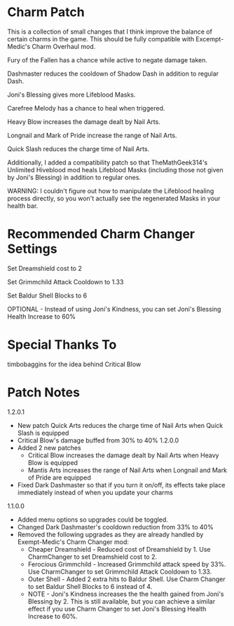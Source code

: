 # Charm Patch

This is a collection of small changes that I think improve the balance of certain charms in the game. This should be fully compatible with Excempt-Medic's Charm Overhaul mod.

Fury of the Fallen has a chance while active to negate damage taken.

Dashmaster reduces the cooldown of Shadow Dash in addition to regular Dash.

Joni's Blessing gives more Lifeblood Masks.

Carefree Melody has a chance to heal when triggered.

Heavy Blow increases the damage dealt by Nail Arts.

Longnail and Mark of Pride increase the range of Nail Arts.

Quick Slash reduces the charge time of Nail Arts.

Additionally, I added a compatibility patch so that TheMathGeek314's Unlimited Hiveblood mod heals Lifeblood Masks (including those not given by Joni's Blessing)
in addition to regular ones. 

WARNING: I couldn't figure out how to manipulate the Lifeblood healing process directly, so you won't actually see the regenerated Masks in your health bar.

# Recommended Charm Changer Settings

Set Dreamshield cost to 2

Set Grimmchild Attack Cooldown to 1.33

Set Baldur Shell Blocks to 6

OPTIONAL - Instead of using Joni's Kindness, you can set Joni's Blessing Health Increase to 60%

# Special Thanks To
timbobaggins for the idea behind Critical Blow

# Patch Notes
1.2.0.1
-	New patch Quick Arts reduces the charge time of Nail Arts when Quick Slash is equipped
-	Critical Blow's damage buffed from 30% to 40%
1.2.0.0
-	Added 2 new patches
	-	Critical Blow increases the damage dealt by Nail Arts when Heavy Blow is equipped
	-	Mantis Arts increases the range of Nail Arts when Longnail and Mark of Pride are equipped
-	Fixed Dark Dashmaster so that if you turn it on/off, its effects take place immediately instead of when you update your charms

1.1.0.0
-	Added menu options so upgrades could be toggled. 
-	Changed Dark Dashmaster's cooldown reduction from 33% to 40%
-	Removed the following upgrades as they are already handled by Exempt-Medic's Charm Changer mod:
	-	Cheaper Dreamshield - Reduced cost of Dreamshield by 1. Use CharmChanger to set Dreamshield cost to 2.
	-	Ferocious Grimmchild - Increased Grimmchild attack speed by 33%. Use CharmChanger to set Grimmchild Attack Cooldown to 1.33.
	-	Outer Shell - Added 2 extra hits to Baldur Shell. Use Charm Changer to set Baldur Shell Blocks to 6 instead of 4.
	-	NOTE - Joni's Kindness increases the the health gained from Joni's Blessing by 2. This is still available, but you can achieve a similar effect if you use Charm Changer to set Joni's Blessing Health Increase to 60%.
